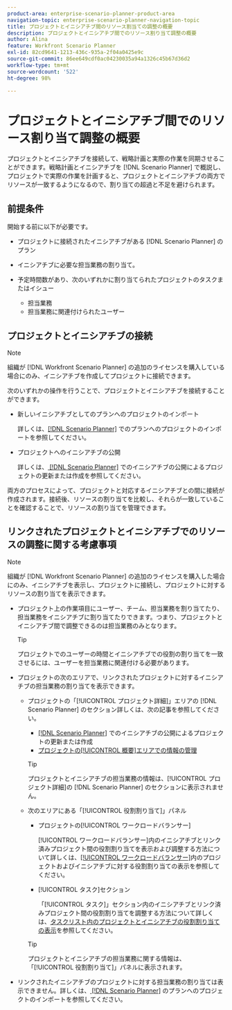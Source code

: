 ```yaml
---
product-area: enterprise-scenario-planner-product-area
navigation-topic: enterprise-scenario-planner-navigation-topic
title: プロジェクトとイニシアチブ間のリソース割当ての調整の概要
description: プロジェクトとイニシアチブ間でのリソース割り当て調整の概要
author: Alina
feature: Workfront Scenario Planner
exl-id: 82cd9641-1213-436c-935a-2f04a0425e9c
source-git-commit: 86ee649cdf0ac04230035a94a1326c45b67d36d2
workflow-type: tm+mt
source-wordcount: '522'
ht-degree: 98%

---
```


# プロジェクトとイニシアチブ間でのリソース割り当て調整の概要

<!--
<p data-mc-conditions="QuicksilverOrClassic.Draft mode">(NOTE: two more articles were added to split content from here according to where the reconciling can happen) </p>
-->

プロジェクトとイニシアチブを接続して、戦略計画と実際の作業を同期させることができます。戦略計画とイニシアチブを [!DNL Scenario Planner] で概説し、プロジェクトで実際の作業を計画すると、プロジェクトとイニシアチブの両方でリソースが一致するようになるので、割り当ての超過と不足を避けられます。

## 前提条件

開始する前に以下が必要です。

* プロジェクトに接続されたイニシアチブがある [!DNL Scenario Planner] のプラン
* イニシアチブに必要な担当業務の割り当て。
* 予定時間数があり、次のいずれかに割り当てられたプロジェクトのタスクまたはイシュー

   * 担当業務
   * 担当業務に関連付けられたユーザー

## プロジェクトとイニシアチブの接続

>[!NOTE]
>
>組織が [!DNL Workfront Scenario Planner] の追加のライセンスを購入している場合にのみ、イニシアチブを作成してプロジェクトに接続できます。

次のいずれかの操作を行うことで、プロジェクトとイニシアチブを接続することができます。

* 新しいイニシアチブとしてのプランへのプロジェクトのインポート

  詳しくは、[&#x200B; [!DNL Scenario Planner]](../scenario-planner/import-projects-to-plans.md) でのプランへのプロジェクトのインポートを参照してください。

* プロジェクトへのイニシアチブの公開

  詳しくは、[&#x200B; [!DNL Scenario Planner]](../scenario-planner/publish-scenarios-update-projects.md) でのイニシアチブの公開によるプロジェクトの更新または作成を参照してください。

両方のプロセスによって、プロジェクトと対応するイニシアチブとの間に接続が作成されます。接続後、リソースの割り当てを比較し、それらが一致していることを確認することで、リソースの割り当てを管理できます。

## リンクされたプロジェクトとイニシアチブでのリソースの調整に関する考慮事項

>[!NOTE]
>
>組織が [!DNL Workfront Scenario Planner] の追加のライセンスを購入した場合にのみ、イニシアチブを表示し、プロジェクトに接続し、プロジェクトに対するリソースの割り当てを表示できます。

* プロジェクト上の作業項目にユーザー、チーム、担当業務を割り当てたり、担当業務をイニシアチブに割り当てたりできます。つまり、プロジェクトとイニシアチブ間で調整できるのは担当業務のみとなります。

  >[!TIP]
  >
  >プロジェクトでのユーザーの時間とイニシアチブでの役割の割り当てを一致させるには、ユーザーを担当業務に関連付ける必要があります。

* プロジェクトの次のエリアで、リンクされたプロジェクトに対するイニシアチブの担当業務の割り当てを表示できます。

   * プロジェクトの「[!UICONTROL プロジェクト詳細]」エリアの [!DNL Scenario Planner] のセクション詳しくは、次の記事を参照してください。

      * [&#x200B; [!DNL Scenario Planner]](../scenario-planner/publish-scenarios-update-projects.md) でのイニシアチブの公開によるプロジェクトの更新または作成
      * [プロジェクトの[!UICONTROL 概要]エリアでの情報の管理](../manage-work/projects/manage-projects/understand-project-overview-area.md)

     >[!TIP]
     >
     >プロジェクトとイニシアチブの担当業務の情報は、[!UICONTROL プロジェクト詳細]の [!DNL Scenario Planner] のセクションに表示されません。

   * 次のエリアにある「[!UICONTROL 役割割り当て]」パネル

      * プロジェクトの[!UICONTROL ワークロードバランサー]

        [!UICONTROL ワークロードバランサー]内のイニシアチブとリンク済みプロジェクト間の役割割り当てを表示および調整する方法について詳しくは、[[!UICONTROL ワークロードバランサー]](../scenario-planner/show-role-allocation-workload-balancer.md)内のプロジェクトおよびイニシアチブに対する役割割り当ての表示を参照してください。

      * [!UICONTROL タスク]セクション

        「[!UICONTROL タスク]」セクション内のイニシアチブとリンク済みプロジェクト間の役割割り当てを調整する方法について詳しくは、[タスクリスト内のプロジェクトとイニシアチブの役割割り当ての表示](../scenario-planner/show-role-allocation-task-list-nwe.md)を参照してください。

     >[!TIP]
     >
     >プロジェクトとイニシアチブの担当業務に関する情報は、「[!UICONTROL 役割割り当て]」パネルに表示されます。

* リンクされたイニシアチブのプロジェクトに対する担当業務の割り当ては表示できません。詳しくは、[&#x200B; [!DNL Scenario Planner]](../scenario-planner/import-projects-to-plans.md) のプランへのプロジェクトのインポートを参照してください。

  <!--
  <MadCap:conditionalText data-mc-conditions="QuicksilverOrClassic.Draft mode">
  (NOTE: this might change - project job role visibility into initiative)
  </MadCap:conditionalText>
  -->
